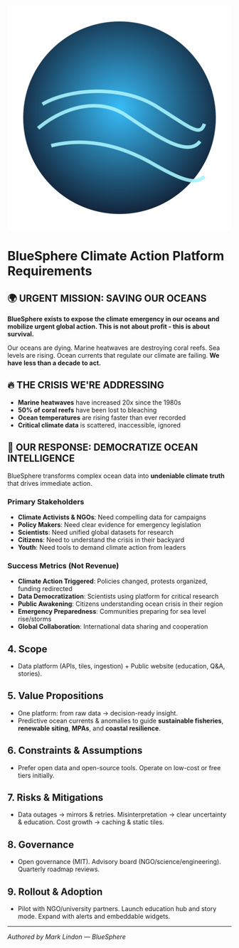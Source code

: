 ![BlueSphere](/frontend/bluesphere-site/public/brand/logo.svg)

# BlueSphere Climate Action Platform Requirements

## 🌍 URGENT MISSION: SAVING OUR OCEANS
**BlueSphere exists to expose the climate emergency in our oceans and mobilize urgent global action. This is not about profit - this is about survival.**

Our oceans are dying. Marine heatwaves are destroying coral reefs. Sea levels are rising. Ocean currents that regulate our climate are failing. **We have less than a decade to act.**

## 🔥 THE CRISIS WE'RE ADDRESSING
- **Marine heatwaves** have increased 20x since the 1980s
- **50% of coral reefs** have been lost to bleaching  
- **Ocean temperatures** are rising faster than ever recorded
- **Critical climate data** is scattered, inaccessible, ignored

## 🎯 OUR RESPONSE: DEMOCRATIZE OCEAN INTELLIGENCE
BlueSphere transforms complex ocean data into **undeniable climate truth** that drives immediate action.

### Primary Stakeholders
- **Climate Activists & NGOs**: Need compelling data for campaigns
- **Policy Makers**: Need clear evidence for emergency legislation  
- **Scientists**: Need unified global datasets for research
- **Citizens**: Need to understand the crisis in their backyard
- **Youth**: Need tools to demand climate action from leaders

### Success Metrics (Not Revenue)
- **Climate Action Triggered**: Policies changed, protests organized, funding redirected
- **Data Democratization**: Scientists using platform for critical research
- **Public Awakening**: Citizens understanding ocean crisis in their region
- **Emergency Preparedness**: Communities preparing for sea level rise/storms
- **Global Collaboration**: International data sharing and cooperation

## 4. Scope
- Data platform (APIs, tiles, ingestion) + Public website (education, Q&A, stories).

## 5. Value Propositions
- One platform: from raw data → decision-ready insight.
- Predictive ocean currents & anomalies to guide **sustainable fisheries**, **renewable siting**, **MPAs**, and **coastal resilience**.

## 6. Constraints & Assumptions
- Prefer open data and open-source tools. Operate on low-cost or free tiers initially.

## 7. Risks & Mitigations
- Data outages → mirrors & retries. Misinterpretation → clear uncertainty & education. Cost growth → caching & static tiles.

## 8. Governance
- Open governance (MIT). Advisory board (NGO/science/engineering). Quarterly roadmap reviews.

## 9. Rollout & Adoption
- Pilot with NGO/university partners. Launch education hub and story mode. Expand with alerts and embeddable widgets.

---
*Authored by Mark Lindon — BlueSphere*

